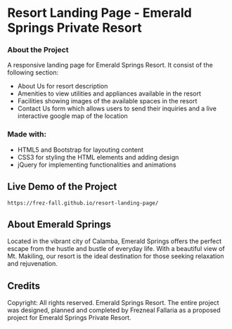 # Resort Landing Page - Emerald Springs Private Resort

### About the Project 

A responsive landing page for Emerald Springs Resort. It consist of the following section:
- About Us for resort description
- Amenities to view utilities and appliances available in the resort
- Facilities showing images of the available spaces in the resort
- Contact Us form which allows users to send their inquiries and a live interactive google map of the location

### Made with:

- HTML5 and Bootstrap for layouting content
- CSS3 for styling the HTML elements and adding design
- jQuery for implementing functionalities and animations

## Live Demo of the Project 
`https://frez-fall.github.io/resort-landing-page/`

## About Emerald Springs 

Located in the vibrant city of Calamba, Emerald Springs offers the perfect escape from the hustle and bustle of everyday life. With a beautiful view of Mt. Makiling, our resort is the ideal destination for those seeking relaxation and rejuvenation.

## Credits 
Copyright: All rights reserved. Emerald Springs Resort. The entire project was designed, planned and completed by Frezneal Fallaria as a proposed project for Emerald Springs Private Resort.
